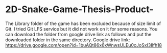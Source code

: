 # 2D-Snake-Game-Thesis-Product-
The Library folder of the game has been excluded because of size limit of Git. I tried Git LFS service but it did not work on it for some reasons.
You can download the folder from google drive link as follows and put the downloaded folder in the same directory.
Google drive link: https://drive.google.com/open?id=1buAQt86x6xWnwsULEu0cJoSxI3Ilfh18
